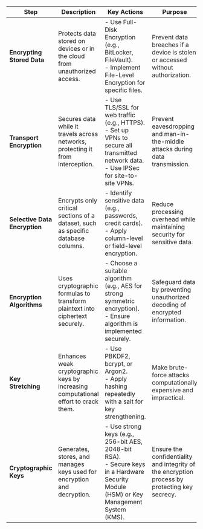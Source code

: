 | **Step**                  | **Description**                                                                 | **Key Actions**                                                                                           | **Purpose**                                                                                           |
|---------------------------|---------------------------------------------------------------------------------|----------------------------------------------------------------------------------------------------------|-------------------------------------------------------------------------------------------------------|
| **Encrypting Stored Data** | Protects data stored on devices or in the cloud from unauthorized access.       | - Use Full-Disk Encryption (e.g., BitLocker, FileVault).<br> - Implement File-Level Encryption for specific files. | Prevent data breaches if a device is stolen or accessed without authorization.                       |
| **Transport Encryption**   | Secures data while it travels across networks, protecting it from interception. | - Use TLS/SSL for web traffic (e.g., HTTPS).<br> - Set up VPNs to secure all transmitted network data.<br> - Use IPSec for site-to-site VPNs. | Prevent eavesdropping and man-in-the-middle attacks during data transmission.                        |
| **Selective Data Encryption** | Encrypts only critical sections of a dataset, such as specific database columns. | - Identify sensitive data (e.g., passwords, credit cards).<br> - Apply column-level or field-level encryption.    | Reduce processing overhead while maintaining security for sensitive data.                            |
| **Encryption Algorithms**  | Uses cryptographic formulas to transform plaintext into ciphertext securely.    | - Choose a suitable algorithm (e.g., AES for strong symmetric encryption).<br> - Ensure algorithm is implemented securely. | Safeguard data by preventing unauthorized decoding of encrypted information.                         |
| **Key Stretching**         | Enhances weak cryptographic keys by increasing computational effort to crack them. | - Use PBKDF2, bcrypt, or Argon2.<br> - Apply hashing repeatedly with a salt for key strengthening.            | Make brute-force attacks computationally expensive and impractical.                                  |
| **Cryptographic Keys**     | Generates, stores, and manages keys used for encryption and decryption.         | - Use strong keys (e.g., 256-bit AES, 2048-bit RSA).<br> - Secure keys in a Hardware Security Module (HSM) or Key Management System (KMS). | Ensure the confidentiality and integrity of the encryption process by protecting key secrecy.         |
